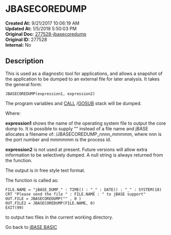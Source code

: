# JBASECOREDUMP

**Created At:** 9/21/2017 10:06:19 AM  
**Updated At:** 1/5/2018 5:50:03 PM  
**Original Doc:** [277528-jbasecoredump](https://docs.jbase.com/36868-jbase-basic/277528-jbasecoredump)  
**Original ID:** 277528  
**Internal:** No  

## Description

This is used as a diagnostic tool for applications, and allows a snapshot of the application to be dumped to an external file for later analysis. It takes the general form:

```
JBASECOREDUMP(expression1, expression2)
```

The program variables and [CALL](./../call) /[GOSUB](./../gosub) stack will be dumped.

Where:

**expression1** shows the name of the operating system file to output the core dump to. It is possible to supply "" instead of a file name and jBASE allocates a filename of:  /JBASECOREDUMP\_nnnn\_mmmmm, where nnn is the port number and mmmmmm is the process id.

**expression2** is not used at present. Future versions will allow extra information to be selectively dumped. A null string is always returned from the function.

The output is in free style text format.

The function is called as:

```
FILE.NAME = "jBASE_DUMP_" : TIME() : "_" : DATE() : "_" : SYSTEM(18)
CRT "Please send the file " : FILE.NAME : " to jBASE support"
OUT.FILE = JBASECOREDUMP("" , 0 )
OUT.FILE2 = JBASECOREDUMP(FILE.NAME, 0)
EXIT(99)
```

to output two files in the current working directory.

Go back to [jBASE BASIC](./../README.md)
